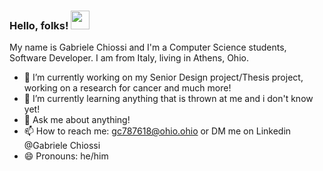 ### Hello, folks! <img src="https://raw.githubusercontent.com/MartinHeinz/MartinHeinz/master/wave.gif" width="30px">

My name is Gabriele Chiossi and I'm a Computer Science students, Software Developer. I am from Italy, living in Athens, Ohio. 


- 🔭 I’m currently working on my Senior Design project/Thesis project, working on a research for cancer and much more!
- 🌱 I’m currently learning anything that is thrown at me and i don't know yet!
- 💬 Ask me about anything!
- 📫 How to reach me: gc787618@ohio.ohio or DM me on Linkedin @Gabriele Chiossi
- 😄 Pronouns: he/him
